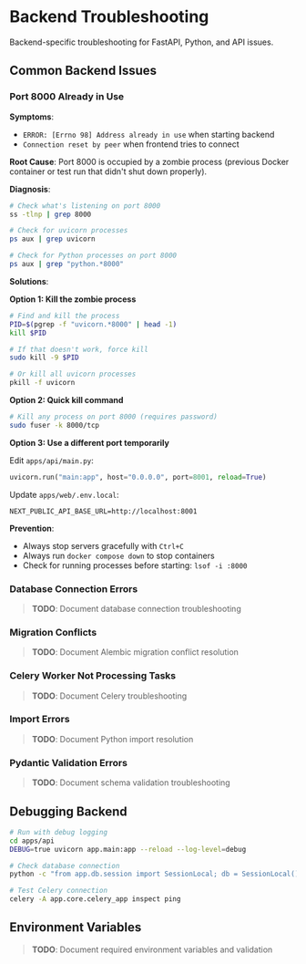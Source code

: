 # Backend Troubleshooting

Backend-specific troubleshooting for FastAPI, Python, and API issues.

## Common Backend Issues

### Port 8000 Already in Use

**Symptoms**:
- `ERROR: [Errno 98] Address already in use` when starting backend
- `Connection reset by peer` when frontend tries to connect

**Root Cause**: Port 8000 is occupied by a zombie process (previous Docker container or test run that didn't shut down properly).

**Diagnosis**:

```bash
# Check what's listening on port 8000
ss -tlnp | grep 8000

# Check for uvicorn processes
ps aux | grep uvicorn

# Check for Python processes on port 8000
ps aux | grep "python.*8000"
```

**Solutions**:

**Option 1: Kill the zombie process**
```bash
# Find and kill the process
PID=$(pgrep -f "uvicorn.*8000" | head -1)
kill $PID

# If that doesn't work, force kill
sudo kill -9 $PID

# Or kill all uvicorn processes
pkill -f uvicorn
```

**Option 2: Quick kill command**
```bash
# Kill any process on port 8000 (requires password)
sudo fuser -k 8000/tcp
```

**Option 3: Use a different port temporarily**

Edit `apps/api/main.py`:
```python
uvicorn.run("main:app", host="0.0.0.0", port=8001, reload=True)
```

Update `apps/web/.env.local`:
```env
NEXT_PUBLIC_API_BASE_URL=http://localhost:8001
```

**Prevention**:
- Always stop servers gracefully with `Ctrl+C`
- Always run `docker compose down` to stop containers
- Check for running processes before starting: `lsof -i :8000`

### Database Connection Errors

> **TODO**: Document database connection troubleshooting

### Migration Conflicts

> **TODO**: Document Alembic migration conflict resolution

### Celery Worker Not Processing Tasks

> **TODO**: Document Celery troubleshooting

### Import Errors

> **TODO**: Document Python import resolution

### Pydantic Validation Errors

> **TODO**: Document schema validation troubleshooting

## Debugging Backend

```bash
# Run with debug logging
cd apps/api
DEBUG=true uvicorn app.main:app --reload --log-level=debug

# Check database connection
python -c "from app.db.session import SessionLocal; db = SessionLocal(); print('Connected!')"

# Test Celery connection
celery -A app.core.celery_app inspect ping
```

## Environment Variables

> **TODO**: Document required environment variables and validation
